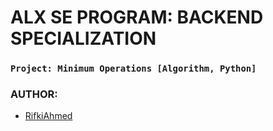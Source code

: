 # ALX SE PROGRAM: BACKEND SPECIALIZATION
### ` Project: Minimum Operations [Algorithm, Python] `
### AUTHOR:
- [RifkiAhmed](https://github.com/RifkiAhmed)